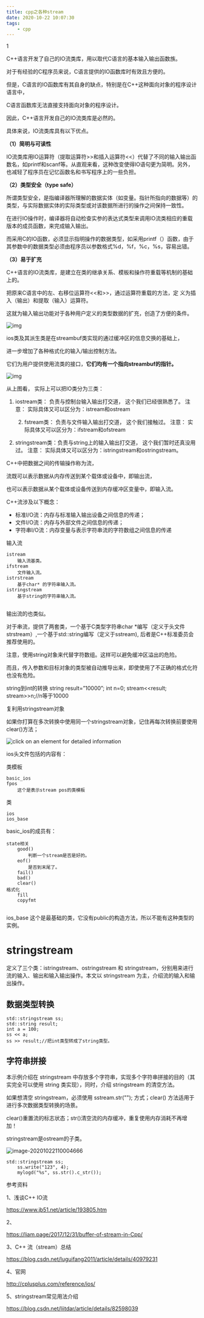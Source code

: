```yaml
---
title: cpp之各种stream
date: 2020-10-22 10:07:30
tags:
	- cpp
---
```


1

C++语言开发了自己的IO流类库，用以取代C语言的基本输入输出函数族。

对于有经验的C程序员来说，C语言提供的IO函数库时有效且方便的。

但是，C语言的IO函数库有其自身的缺点，特别是在C++这种面向对象的程序设计语言中，

C语言函数库无法直接支持面向对象的程序设计。

因此，C++语言开发自己的IO流类库是必然的。

具体来说，IO流类库具有以下优点。

**（1）简明与可读性** 

IO流类库用IO运算符（提取运算符>>和插入运算符<<）代替了不同的输入输出函数名，如printf和scanf等。从直观来看，这种改变使得IO语句更为简明。另外，也减轻了程序员在记忆函数名和书写程序上的一些负担。

**（2）类型安全（type safe）**

所谓类型安全，是指编译器所理解的数据实体（如变量。指针所指向的数据等）的类型，与实际数据实体的实际类型或对该数据所进行的操作之间保持一致性。

在进行IO操作时，编译器将自动检查实参的表达式类型来调用IO流类相应的重载版本的成员函数，来完成输入输出。

而采用C的IO函数，必须显示指明操作的数据类型，如采用printf（）函数，由于其参数中的数据类型必须由程序员以参数格式%d，%f，%c，%s，容易出错。



**（3）易于扩充**

C++语言的IO流类库，是建立在类的继承关系、模板和操作符重载等机制的基础上的。

把原来C语言中的左、右移位运算符<<和>>，通过运算符重载的方法，定 义为插入（输出）和提取（输入）运算符。

这就为输入输出功能对于各种用户定义的类型数据的扩充，创造了方便的条件。





![img](../images/random_name/202082195300621.png)



ios类及其派生类是在streambuf类实现的通过缓冲区的信息交换的基础上，

进一步增加了各种格式化的输入/输出控制方法。

它们为用户提供使用流类的接口，**它们均有一个指向streambuf的指针。**





![img](../images/random_name/202082195353115.png)



 从上图看， 实际上可以把IO类分为三类：

1. iostream类： 负责与控制台输入输出打交道， 这个我们已经很熟悉了。  注意： 实际具体又可以区分为：istream和ostream

   2. fstream类：  负责与文件输入输出打交道， 这个我们接触过。 注意： 实际具体又可以区分为：ifstream和ofstream

3. stringstream类：负责与string上的输入输出打交道， 这个我们暂时还真没用过。 注意： 实际具体又可以区分为：istringstream和ostringstream。



C++中把数据之间的传输操作称为流，

流既可以表示数据从内存传送到某个载体或设备中，即输出流，

也可以表示数据从某个载体或设备传送到内存缓冲区变量中，即输入流。



C++流涉及以下概念：

- 标准I/O流：内存与标准输入输出设备之间信息的传递；
- 文件I/O流：内存与外部文件之间信息的传递；
- 字符串I/O流：内存变量与表示字符串流的字符数组之间信息的传递

输入流

```
istream
	输入流基类。
ifstream
	文件输入流。
istrstream
	基于char* 的字符串输入流。
istringstream
	基于string的字符串输入流。
	
```

输出流的也类似。

对于串流，提供了两套类，一个基于C类型字符串char *编写（定义于头文件strstream）,一个基于std::string编写（定义于sstream), 后者是C++标准委员会推荐使用的。 



注意，<sstream>使用string对象来代替字符数组。这样可以避免缓冲区溢出的危险。

而且，传入参数和目标对象的类型被自动推导出来，即使使用了不正确的格式化符也没有危险。

string到int的转换
string result=”10000”;
int n=0;
stream<<result;
stream>>n;//n等于10000

复利用stringstream对象

如果你打算在多次转换中使用同一个stringstream对象，记住再每次转换前要使用clear()方法；



![click on an element for detailed information](../images/random_name/iostream.gif)



ios头文件包括的内容有：

类模板

```
basic_ios
fpos
	这个是表示stream pos的类模板
```

类

```
ios
ios_base
```

basic_ios的成员有：

```
state相关
    good()
        判断一个stream是否是好的。
    eof()
        是否到末尾了。
    fail()
    bad()
	clear()
格式化
	fill
	copyfmt
	
```

ios_base 这个是最基础的类，它没有public的构造方法，所以不能有这种类型的实例。

# stringstream

<sstream> 定义了三个类：istringstream、ostringstream 和 stringstream，分别用来进行流的输入、输出和输入输出操作。本文以 stringstream 为主，介绍流的输入和输出操作。

## 数据类型转换

```
std::stringstream ss;
std::string result;
int a = 100;
ss << a;
ss >> result;//把int类型转成了string类型。
```

## 字符串拼接

本示例介绍在 stringstream 中存放多个字符串，实现多个字符串拼接的目的（其实完全可以使用 string 类实现），同时，介绍 stringstream 的清空方法。

如果想清空 stringstream，必须使用 sstream.str(""); 方式；clear() 方法适用于进行多次数据类型转换的场景。

clear()重置流的标志状态；str()清空流的内存缓冲，重复使用内存消耗不再增加！



stringstream是ostream的子类。

![image-20201022110004666](../images/random_name/image-20201022110004666.png)

```
std::stringstream ss;
    ss.write("123", 4);
    mylogd("%s", ss.str().c_str());
```



参考资料

1、浅谈C++ IO流

https://www.jb51.net/article/193805.htm

2、

https://liam.page/2017/12/31/buffer-of-stream-in-Cpp/

3、C++ 流（stream）总结

https://blog.csdn.net/luguifang2011/article/details/40979231

4、官网

http://cplusplus.com/reference/ios/

5、stringstream常见用法介绍

https://blog.csdn.net/liitdar/article/details/82598039